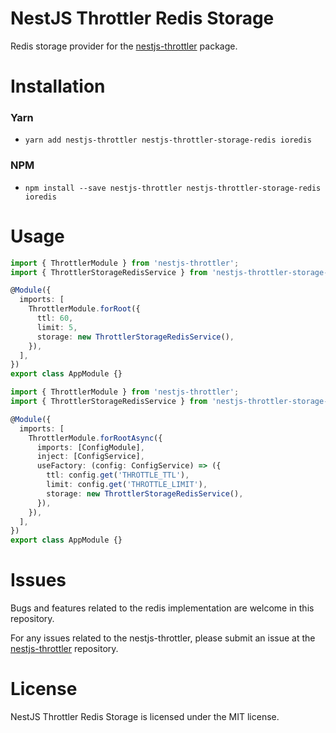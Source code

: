 # NestJS Throttler Redis Storage

Redis storage provider for the [nestjs-throttler](nestjs-throttler) package.

# Installation

### Yarn

- `yarn add nestjs-throttler nestjs-throttler-storage-redis ioredis`

### NPM

- `npm install --save nestjs-throttler nestjs-throttler-storage-redis ioredis`

# Usage

```ts
import { ThrottlerModule } from 'nestjs-throttler';
import { ThrottlerStorageRedisService } from 'nestjs-throttler-storage-redis';

@Module({
  imports: [
    ThrottlerModule.forRoot({
      ttl: 60,
      limit: 5,
      storage: new ThrottlerStorageRedisService(),
    }),
  ],
})
export class AppModule {}
```

```ts
import { ThrottlerModule } from 'nestjs-throttler';
import { ThrottlerStorageRedisService } from 'nestjs-throttler-storage-redis';

@Module({
  imports: [
    ThrottlerModule.forRootAsync({
      imports: [ConfigModule],
      inject: [ConfigService],
      useFactory: (config: ConfigService) => ({
        ttl: config.get('THROTTLE_TTL'),
        limit: config.get('THROTTLE_LIMIT'),
        storage: new ThrottlerStorageRedisService(),
      }),
    }),
  ],
})
export class AppModule {}
```

# Issues

Bugs and features related to the redis implementation are welcome in this
repository.

For any issues related to the nestjs-throttler, please submit an issue at the
[nestjs-throttler](https://github.com/jmcdo29/nestjs-throttler) repository.

# License

NestJS Throttler Redis Storage is licensed under the MIT license.
